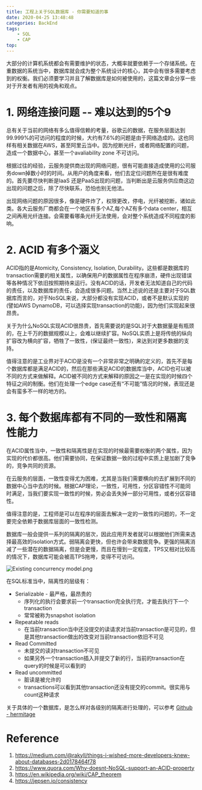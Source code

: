 ```yaml
---
title: 工程上关于SQL数据库 - 你需要知道的事
date: 2020-04-25 13:48:48
categories: BackEnd
tags:
    - SQL
    - CAP
top:
---
```

大部分的计算机系统都会有需要维护的状态，大概率就要依赖于一个存储系统。在重数据的系统当中，数据库就会成为整个系统设计的核心，其中会有很多需要考虑到的权衡。我们必须要学习并且了解数据库是如何被使用的，这篇文章会分享一些对于开发者有用的视角和观点。

# 1. 网络连接问题 -- 难以达到的5个9

总有关于当前的网络有多么值得信赖的考量，谷歌云的数据，在服务层面达到99.999%的可访问的程度的时候，大约有7.6%的问题是由于网络造成的。这也同样有相关数据在AWS，甚至阿里云当中。因为挖断光纤，或者网络配置的问题，造成一个数据中心，甚至一个avaliability zone 不可访问。

根据过往的经验，云服务提供商出现的网络问题，很有可能直接造成使用的公司服务down掉数小时的时间。从用户的角度来看，他们去定位问题所在是很有难度的。首先要尽快判断是IaaS 还是PaaS出现的问题，当判断出是云服务供应商这边出现的问题之后，除了尽快联系，恐怕也别无他法。

出现网络问题的原因很多，像是硬件炸了，权限更改，停电，光纤被挖断，诸如此类。各大云服务厂商都会在一个地区有多个AZ,每个AZ有多个data center，相互之间再用光纤连接。会需要看哪条光纤无法使用，会对整个系统造成不同程度的影响。

# 2. ACID 有多个涵义

ACID指的是Atomicity, Consistency, Isolation, Durability。这些都是数据库的transaction需要的相关属性，以确保用户的数据属性在程序崩溃，硬件出现错误等各种情况下依旧按照期待来运行。没有ACID的话，开发者无法知道自己的代码的责任，以及数据库的责任，会造成很多问题。当然上述说的还是主要对于SQL数据库而言的，对于NoSQL来说，大部分都没有实现ACID，或者不是默认实现的(譬如AWS DynamoDB，可以选择实现transaction的功能)，因为他们实现起来很昂贵。

关于为什么NoSQL实现ACID很昂贵，首先需要说的是SQL对于大数据量是有瓶颈的，在上千万的数据规模以上，会难以继续扩容。NoSQL实质上是将传统的纵向扩容改为横向扩容，牺牲了一致性，(保证最终一致性)，来达到对更多数据的支持。

值得注意的是工业界对于ACID是没有一个非常非常之明确的定义的，首先不是每个数据库都是满足ACID的，然后在那些满足ACID的数据库当中，ACID也可以被不同的方式来做解释。ACID被不同的方式来解释的原因之一是在实现的时候四个特征之间的制衡。他们在处理一个edge case还有“不可能”情况的时候，表现还是会有蛮多不一样的地方的。

# 3. 每个数据库都有不同的一致性和隔离性能力

在ACID属性当中，一致性和隔离性是在实现的时候最需要权衡的两个属性，因为实现的代价都很高。他们需要协同，在保证数据一致的过程中实质上是加剧了竞争的，竞争共同的资源。

在云服务的层面，一致性变得尤为困难，尤其是当我们需要横向的去扩展到不同的数据中心当中去的时候。根据CAP理论，一致性，可用性，分区容错性不可能同时满足，当我们要实现一致性的时候，势必会丢失掉一部分可用性，或者分区容错性。

值得注意的是，工程师是可以在程序的层面去解决一定的一致性的问题的，不一定要完全依赖于数据库层面的一致性检测。

数据库一般会提供一系列的隔离的层次，因此应用开发者就可以根据他们所需来选择最高效的isolation方式。弱隔离会更快，但也许会带来数据竞争。更强的隔离消减了一些潜在的数据隔离，但是会更慢，而且在慢到一定程度，TPS又相对比较高的情况下，数据库可能会被高TPS拖垮，变得不可访问。

![Existing concurrency model.png](https://i.loli.net/2020/04/26/wU6biJox59ZanGN.png)

在SQL标准当中，隔离性的层级有：

+ Serializable - 最严格，最昂贵的
    + 序列化的执行会要求前一个transaction完全执行完，才能去执行下一个transaction  
    + 常常被称为snapshot isolation 
+ Repeatable reads 
    + 在当前transaction当中还没提交的读请求对当前transaction是可见的，但是其他transaction做出的改变对当前transaction依旧不可见
+ Read Committed 
    + 未提交的读对transaction不可见
    + 如果另外一个transaction插入并提交了新的行，当前的transaction在query的时候是可以看到的
+ Read uncommitted 
    + 脏读是被允许的
    + transactions可以看到其他transaction还没有提交的commit。很实用与count这种请求


关于具体的一个数据库，是怎么样对各级别的隔离进行处理的，可以参考 [Github - hermitage](https://github.com/ept/hermitage)
# Reference 
1. https://medium.com/@rakyll/things-i-wished-more-developers-knew-about-databases-2d0178464f78 
2. https://www.quora.com/Why-doesnt-NoSQL-support-an-ACID-property
3. https://en.wikipedia.org/wiki/CAP_theorem
4. https://jepsen.io/consistency 
